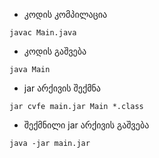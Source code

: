 - კოდის კომპილაცია
```shell
javac Main.java
```
- კოდის გაშვება
```shell
java Main
```
- jar არქივის შექმნა
```shell
jar cvfe main.jar Main *.class
```

- შექმნილი jar არქივის გაშვება
```shell
java -jar main.jar
```
